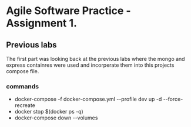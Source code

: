 # Agile Software Practice - Assignment 1.

## Previous labs

The first part was looking back at the previous labs where the mongo and express containres were used and incorperate them into this projects compose file.

### commands

- docker-compose -f docker-compose.yml --profile dev up -d --force-recreate
- docker stop $(docker ps -q)
- docker-compose down --volumes
